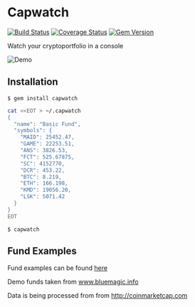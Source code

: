 # Capwatch

[![Build Status](https://travis-ci.org/bugaiov/capwatch.svg?branch=master)](https://travis-ci.org/bugaiov/capwatch)
[![Coverage Status](https://coveralls.io/repos/github/bugaiov/capwatch/badge.svg?branch=master)](https://coveralls.io/github/bugaiov/capwatch?branch=master)
[![Gem Version](https://badge.fury.io/rb/capwatch.svg)](https://badge.fury.io/rb/capwatch)

Watch your cryptoportfolio in a console

![Demo](http://i.imgur.com/ZkrFDtL.png)

## Installation

    $ gem install capwatch

```bash
cat <<EOT > ~/.capwatch
{
  "name": "Basic Fund",
  "symbols": {
    "MAID": 25452.47,
    "GAME": 22253.51,
    "ANS": 3826.53,
    "FCT": 525.67875,
    "SC": 4152770,
    "DCR": 453.22,
    "BTC": 8.219,
    "ETH": 166.198,
    "KMD": 19056.20,
    "LSK": 5071.42
  }
}
EOT
```

    $ capwatch

## Fund Examples

Fund examples can be found [here](funds/demo)

Demo funds taken from www.bluemagic.info

Data is being processed from from http://coinmarketcap.com

